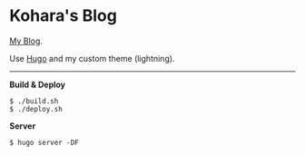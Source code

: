 # Kohara's Blog

[My Blog](https://www.koharakazuya.net).

Use [Hugo](http://gohugo.io/) and my custom theme (lightning).

---

**Build & Deploy**

```console
$ ./build.sh
$ ./deploy.sh
```

**Server**

```console
$ hugo server -DF
```
